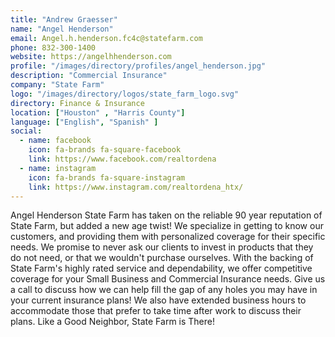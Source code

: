 ```yaml
---
title: "Andrew Graesser"
name: "Angel Henderson"
email: Angel.h.henderson.fc4c@statefarm.com
phone: 832-300-1400
website: https://angelhhenderson.com
profile: "/images/directory/profiles/angel_henderson.jpg"
description: "Commercial Insurance"
company: "State Farm"
logo: "/images/directory/logos/state_farm_logo.svg"
directory: Finance & Insurance
location: ["Houston" , "Harris County"]
language: ["English", "Spanish" ]
social:
  - name: facebook
    icon: fa-brands fa-square-facebook
    link: https://www.facebook.com/realtordena
  - name: instagram
    icon: fa-brands fa-square-instagram
    link: https://www.instagram.com/realtordena_htx/
---
```

Angel Henderson State Farm has taken on the reliable 90 year reputation of State Farm, but added a new age twist! We specialize in getting to know our customers, and providing them with personalized coverage for their specific needs. We promise to never ask our clients to invest in products that they do not need, or that we wouldn't purchase ourselves. With the backing of State Farm's highly rated service and dependability, we offer competitive coverage for your Small Business and Commercial Insurance needs. Give us a call to discuss how we can help fill the gap of any holes you may have in your current insurance plans! We also have extended business hours to accommodate those that prefer to take time after work to discuss their plans. Like a Good Neighbor, State Farm is There!

